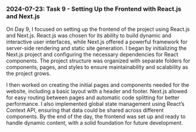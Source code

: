 ### 2024-07-23: Task 9 - Setting Up the Frontend with React.js and Next.js

On Day 9, I focused on setting up the frontend of the project using React.js and Next.js. React.js was chosen for its ability to build dynamic and interactive user interfaces, while Next.js offered a powerful framework for server-side rendering and static site generation. I began by initializing the Next.js project and configuring the necessary dependencies for React components. The project structure was organized with separate folders for components, pages, and styles to ensure maintainability and scalability as the project grows.

I then worked on creating the initial pages and components needed for the website, including a basic layout with a header and footer. Next.js allowed for easy routing between pages and automatic code splitting for better performance. I also implemented global state management using React’s Context API, ensuring that data could be shared across different components. By the end of the day, the frontend was set up and ready to handle dynamic content, with a solid foundation for future development.